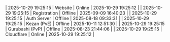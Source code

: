 | 2025-10-29 19:25:15 | Website | Online | 2025-10-29 19:25:12 |
| 2025-10-29 19:25:15 | Registration | Offline | 2025-09-09 16:40:23 |
| 2025-10-29 19:25:15 | Auth Server | Offline | 2025-08-18 09:33:31 |
| 2025-10-29 19:25:15 | Kezan (PvE) | Offline | 2025-10-11 12:51:30 |
| 2025-10-29 19:25:15 | Gurubashi (PvP) | Offline | 2025-08-23 21:44:06 |
| 2025-10-29 19:25:15 | Cloudflare | Online | 2025-10-29 19:25:12 |
